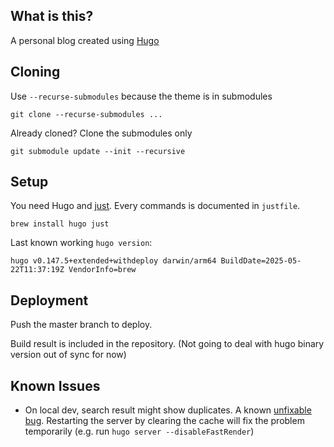 ## What is this?

A personal blog created using [Hugo](https://gohugo.io/)

## Cloning

Use `--recurse-submodules` because the theme is in submodules

```
git clone --recurse-submodules ...
```

Already cloned? Clone the submodules only

```
git submodule update --init --recursive
```

## Setup

You need Hugo and [just](https://just.systems/man/en/). Every commands is documented in `justfile`.

```shell
brew install hugo just
```

Last known working `hugo version`:

```
hugo v0.147.5+extended+withdeploy darwin/arm64 BuildDate=2025-05-22T11:37:19Z VendorInfo=brew
```

## Deployment

Push the master branch to deploy.

Build result is included in the repository.
(Not going to deal with hugo binary version out of sync for now)

## Known Issues

- On local dev, search result might show duplicates.
  A known [unfixable bug](https://github.com/adityatelange/hugo-PaperMod/issues/414).
  Restarting the server by clearing the cache will fix the problem temporarily (e.g. run `hugo server --disableFastRender`)

